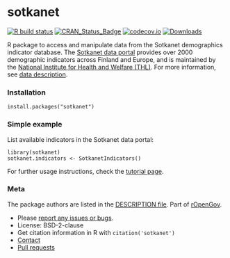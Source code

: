 sotkanet
========

<!-- badges: start -->

[![R build
status](https://github.com/rOpenGov/sotkanet/workflows/R-CMD-check/badge.svg)](https://github.com/rOpenGov/sotkanet/actions)
[![CRAN\_Status\_Badge](http://www.r-pkg.org/badges/version/sotkanet)](https://cran.r-project.org/package=sotkanet)
[![codecov.io](https://codecov.io/github/rOpenGov/sotkanet/coverage.svg?branch=master)](https://codecov.io/github/rOpenGov/sotkanet?branch=master)
[![Downloads](http://cranlogs.r-pkg.org/badges/grand-total/sotkanet)](https://cran.r-project.org/package=sotkanet)
<!-- badges: end -->

<!-- README.md is generated from README.Rmd. Please edit that file -->

R package to access and manipulate data from the Sotkanet demographics
indicator database. The [Sotkanet data
portal](https://sotkanet.fi/sotkanet/fi/index) provides over 2000
demographic indicators across Finland and Europe, and is maintained by
the [National Institute for Health and Welfare
(THL)](http://www.thl.fi). For more information, see [data
description](https://sotkanet.fi/sotkanet/en/data).

### Installation

    install.packages("sotkanet")

### Simple example

List available indicators in the Sotkanet data portal:

    library(sotkanet) 
    sotkanet.indicators <- SotkanetIndicators()

For further usage instructions, check the [tutorial
page](https://github.com/rOpenGov/sotkanet/blob/master/vignettes/tutorial.md).

### Meta

The package authors are listed in the [DESCRIPTION file](DESCRIPTION).
Part of [rOpenGov](http://ropengov.github.io/).

-   Please [report any issues or
    bugs](https://github.com/ropengov/sotkanet/issues).
-   License: BSD-2-clause
-   Get citation information in R with `citation('sotkanet')`
-   [Contact](http://ropengov.github.io/contribute/)
-   [Pull requests](https://github.com/ropengov/sotkanet/)
